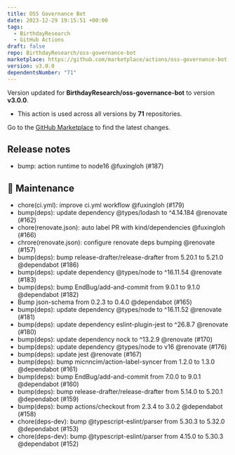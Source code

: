```yaml
---
title: OSS Governance Bot
date: 2023-12-29 19:15:51 +00:00
tags:
  - BirthdayResearch
  - GitHub Actions
draft: false
repo: BirthdayResearch/oss-governance-bot
marketplace: https://github.com/marketplace/actions/oss-governance-bot
version: v3.0.0
dependentsNumber: "71"
---
```



Version updated for **BirthdayResearch/oss-governance-bot** to version **v3.0.0**.
- This action is used across all versions by **71** repositories.

Go to the [GitHub Marketplace](https://github.com/marketplace/actions/oss-governance-bot) to find the latest changes.

## Release notes

- bump: action runtime to node16 @fuxingloh (#187)

## 🧰 Maintenance

- chore(ci.yml): improve ci.yml workflow @fuxingloh (#179)
- bump(deps): update dependency @types/lodash to ^4.14.184 @renovate (#162)
- chore(renovate.json): auto label PR with kind/dependencies @fuxingloh (#166)
- chrore(renovate.json): configure renovate deps bumping @renovate (#157)
- bump(deps): bump release-drafter/release-drafter from 5.20.1 to 5.21.0 @dependabot (#186)
- bump(deps): update dependency @types/node to ^16.11.54 @renovate (#183)
- bump(deps): bump EndBug/add-and-commit from 9.0.1 to 9.1.0 @dependabot (#182)
- Bump json-schema from 0.2.3 to 0.4.0 @dependabot (#165)
- bump(deps): update dependency @types/node to ^16.11.52 @renovate (#181)
- bump(deps): update dependency eslint-plugin-jest to ^26.8.7 @renovate (#180)
- bump(deps): update dependency nock to ^13.2.9 @renovate (#170)
- bump(deps): update dependency @types/node to v16 @renovate (#176)
- bump(deps): update jest @renovate (#167)
- bump(deps): bump micnncim/action-label-syncer from 1.2.0 to 1.3.0 @dependabot (#161)
- bump(deps): bump EndBug/add-and-commit from 7.0.0 to 9.0.1 @dependabot (#160)
- bump(deps): bump release-drafter/release-drafter from 5.14.0 to 5.20.1 @dependabot (#159)
- bump(deps): bump actions/checkout from 2.3.4 to 3.0.2 @dependabot (#158)
- chore(deps-dev): bump @typescript-eslint/parser from 5.30.3 to 5.32.0 @dependabot (#153)
- chore(deps-dev): bump @typescript-eslint/parser from 4.15.0 to 5.30.3 @dependabot (#152)

